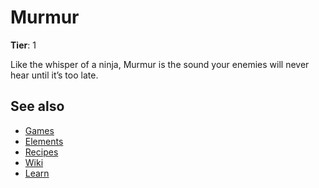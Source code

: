 # Murmur

**Tier**: 1

Like the whisper of a ninja, Murmur is the sound your enemies will never hear until it’s too late.

## See also

* [Games](/wiki/games)
* [Elements](/wiki/elements)
* [Recipes](/wiki/recipes)
* [Wiki](/wiki/index)
* [Learn](/learn/index)